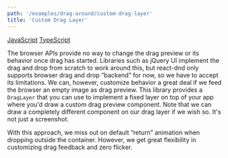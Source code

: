 ```yaml
---
path: '/examples/drag-around/custom-drag-layer'
title: 'Custom Drag Layer'
---
```


[JavaScript](https://codesandbox.io/s/github/react-dnd/react-dnd/tree/gh-pages/examples_js/02-drag-around/custom-drag-layer)
[TypeScript](https://codesandbox.io/s/github/react-dnd/react-dnd/tree/gh-pages/examples_ts/02-drag-around/custom-drag-layer)

The browser APIs provide no way to change the drag preview or its
behavior once drag has started. Libraries such as jQuery UI implement
the drag and drop from scratch to work around this, but react-dnd only
supports browser drag and drop “backend” for now, so we have to accept
its limitations.
We can, however, customize behavior a great deal if we feed the
browser an empty image as drag preview. This library provides a
`DragLayer` that you can use to implement a fixed layer on
top of your app where you'd draw a custom drag preview component.
Note that we can draw a completely different component on our drag
layer if we wish so. It's not just a screenshot.

With this approach, we miss out on default “return” animation when
dropping outside the container. However, we get great flexibility in
customizing drag feedback and zero flicker.
<drag-around-custom-drag-layer></drag-around-custom-drag-layer>
